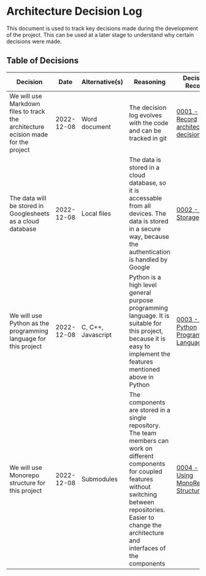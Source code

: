 # Architecture Decision Log

This document is used to track key decisions made during the development of the project. This can be used at a later stage to understand why certain decisions were made.

## Table of Decisions

| Decision | Date | Alternative(s) | Reasoning | Decision Record | Made By |
| -------- | ---- | -------------- | --------- | --------------- | ------- |
| We will use Markdown files to track the architecture ecision made for the project | 2022-12-08 | Word document | The decision log evolves with the code and can be tracked in git | [0001 - Record architecture decisions](architecture_decision_records/0001_record_architecture_decisions.md) | [Krizsi96](https://github.com/Krizsi96) |
| The data will be stored in Googlesheets as a cloud database | 2022-12-08 | Local files | The data is stored in a cloud database, so it is accessable from all devices. The data is stored in a secure way, because the authentication is handled by Google | [0002 - Data Storage](architecture_decision_records/0002_data_storage.md) | [Krizsi96](https://github.com/Krizsi96) |
| We will use Python as the programming language for this project | 2022-12-08 | C, C++, Javascript | Python is a high level general purpose programming language. It is suitable for this project, because it is easy to implement the features mentioned above in Python | [0003 - Use Python Programming Language](architecture_decision_records/0003_use_python_programming_language.md) | [Krizsi96](https://github.com/Krizsi96) |
| We will use Monorepo structure for this project | 2022-12-08 | Submodules | The components are stored in a single repository. The team members can work on different components for coupled features without switching between repositories. Easier to change the architecture and interfaces of the components | [0004 - Using MonoRepo Structure](architecture_decision_records/0004_using_monorepo_structure.md) | [Krizsi96](https://github.com/Krizsi96) |